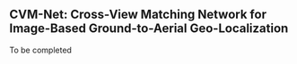 ## CVM-Net: Cross-View Matching Network for Image-Based Ground-to-Aerial Geo-Localization

To be completed

